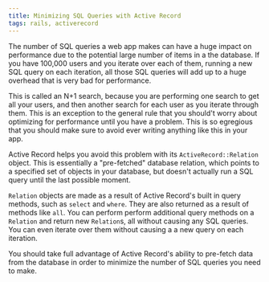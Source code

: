 ```yaml
---
title: Minimizing SQL Queries with Active Record
tags: rails, activerecord
---
```


The number of SQL queries a web app makes can have a huge impact on performance due to the potential large number of items in a the database. If you have 100,000 users and you iterate over each of them, running a new SQL query on each iteration, all those SQL queries will add up to a huge overhead that is very bad for performance. 

This is called an N+1 search, because you are performing one search to get all your users, and then another search for each user as you iterate through them. This is an exception to the general rule that you should't worry about optimizing for performance until you have a problem. This is so egregious that you should make sure to avoid ever writing anything like this in your app.

Active Record helps you avoid this problem with its `ActiveRecord::Relation` object. This is essentially a "pre-fetched" database relation, which points to a specified set of objects in your database, but doesn't actually run a SQL query until the last possible moment.

`Relation` objects are made as a result of Active Record's built in query methods, such as `select` and `where`. They are also returned as a result of methods like `all`. You can perform perform additional query methods on a `Relation` and return new `Relation`s, all without causing any SQL queries. You can even iterate over them without causing a a new query on each iteration.

You should take full advantage of Active Record's ability to pre-fetch data from the database in order to minimize the number of SQL queries you need to make.